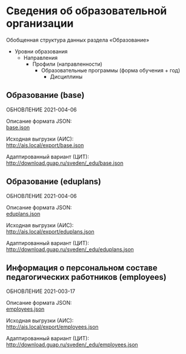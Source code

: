 # Сведения об образовательной организации


Обобщенная структура данных раздела «Образование»

- Уровни образования
  - Направления
    - Профили (направленности)
      - Образовательные программы (форма обучения + год)
        - Дисциплины


## Образование (base)

ОБНОВЛЕНИЕ 2021-004-06

Описание формата JSON:  
[base.json](base.json)

Исходная выгрузки (АИС):  
http://ais.local/export/base.json

Адаптированный вариант (ЦИТ):  
http://download.guap.ru/sveden/_edu/base.json


## Образование (eduplans)

ОБНОВЛЕНИЕ 2021-004-06

Описание формата JSON:  
[eduplans.json](eduplans.json)

Исходная выгрузки (АИС):  
http://ais.local/export/eduplans.json

Адаптированный вариант (ЦИТ):  
http://download.guap.ru/sveden/_edu/eduplans.json


## Информация о персональном составе педагогических работников (employees)

ОБНОВЛЕНИЕ 2021-003-17

Описание формата JSON:  
[employees.json](employees.json)

Исходная выгрузки (АИС):  
http://ais.local/export/employees.json

Адаптированный вариант (ЦИТ):  
http://download.guap.ru/sveden/_edu/employees.json

